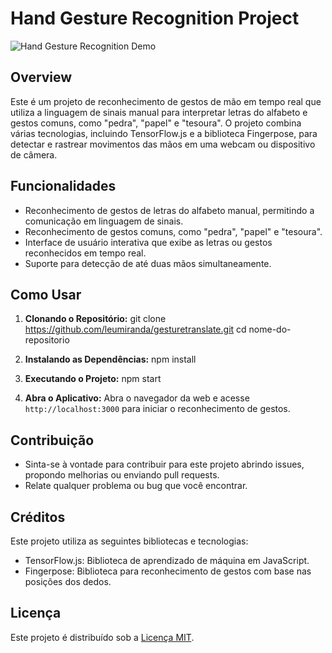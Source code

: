 # Hand Gesture Recognition Project

![Hand Gesture Recognition Demo](link_para_uma_imagem_ou_gif_de_demo.gif)

## Overview

Este é um projeto de reconhecimento de gestos de mão em tempo real que utiliza a linguagem de sinais manual para interpretar letras do alfabeto e gestos comuns, como "pedra", "papel" e "tesoura". O projeto combina várias tecnologias, incluindo TensorFlow.js e a biblioteca Fingerpose, para detectar e rastrear movimentos das mãos em uma webcam ou dispositivo de câmera.

## Funcionalidades

- Reconhecimento de gestos de letras do alfabeto manual, permitindo a comunicação em linguagem de sinais.
- Reconhecimento de gestos comuns, como "pedra", "papel" e "tesoura".
- Interface de usuário interativa que exibe as letras ou gestos reconhecidos em tempo real.
- Suporte para detecção de até duas mãos simultaneamente.

## Como Usar

1. **Clonando o Repositório:**
git clone https://github.com/leumiranda/gesturetranslate.git
cd nome-do-repositorio


2. **Instalando as Dependências:**
npm install


3. **Executando o Projeto:**
npm start


4. **Abra o Aplicativo:**
Abra o navegador da web e acesse `http://localhost:3000` para iniciar o reconhecimento de gestos.

## Contribuição

- Sinta-se à vontade para contribuir para este projeto abrindo issues, propondo melhorias ou enviando pull requests.
- Relate qualquer problema ou bug que você encontrar.

## Créditos

Este projeto utiliza as seguintes bibliotecas e tecnologias:

- TensorFlow.js: Biblioteca de aprendizado de máquina em JavaScript.
- Fingerpose: Biblioteca para reconhecimento de gestos com base nas posições dos dedos.

## Licença

Este projeto é distribuído sob a [Licença MIT](LICENSE).

